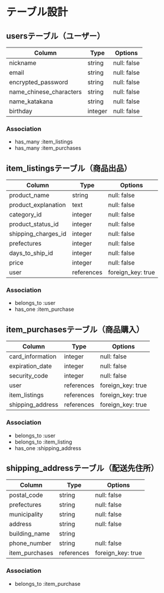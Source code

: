 # テーブル設計

## usersテーブル（ユーザー）

| Column                  | Type    | Options     |
| ----------------------- | ------- | ----------- |
| nickname                | string  | null: false |
| email                   | string  | null: false |
| encrypted_password      | string  | null: false |
| name_chinese_characters | string  | null: false |
| name_katakana           | string  | null: false |
| birthday                | integer | null: false |

### Association
- has_many :item_listings
- has_many :item_purchases


## item_listingsテーブル（商品出品）

| Column              | Type       | Options           |
| ------------------- | ---------- | ----------------- |
| product_name        | string     | null: false       |
| product_explanation | text       | null: false       |
| category_id         | integer    | null: false       |
| product_status_id   | integer    | null: false       |
| shipping_charges_id | integer    | null: false       |
| prefectures         | integer    | null: false       |
| days_to_ship_id     | integer    | null: false       |
| price               | integer    | null: false       |
| user                | references | foreign_key: true |

### Association
- belongs_to :user
- has_one    :item_purchase


## item_purchasesテーブル（商品購入）

| Column           | Type       | Options           |
| ---------------- | ---------- | ----------------- |
| card_information | integer    | null: false       |
| expiration_date  | integer    | null: false       |
| security_code    | integer    | null: false       |
| user             | references | foreign_key: true |
| item_listings    | references | foreign_key: true |
| shipping_address | references | foreign_key: true |

### Association
- belongs_to :user
- belongs_to :item_listing
- has_one    :shipping_address


## shipping_addressテーブル（配送先住所）

| Column         | Type       | Options           |
| -------------- | ---------- | ----------------- |
| postal_code    | string     | null: false       |
| prefectures    | string     | null: false       |
| municipality   | string     | null: false       |
| address        | string     | null: false       |
| building_name  | string     |                   |
| phone_number   | string     | null: false       |
| item_purchases | references | foreign_key: true |

### Association
- belongs_to :item_purchase